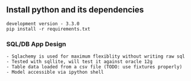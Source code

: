 
## Install python and its dependencies
    development version - 3.3.0
    pip install -r requirements.txt

### SQL/DB App Design
    - Sqlachemy is used for maximum flexiblity without writing raw sql
    - Tested with sqllite, will test it against oracle 12g
    - Table data loaded from a csv file (TODO: use fixtures properly)
    - Model accessible via ipython shell
